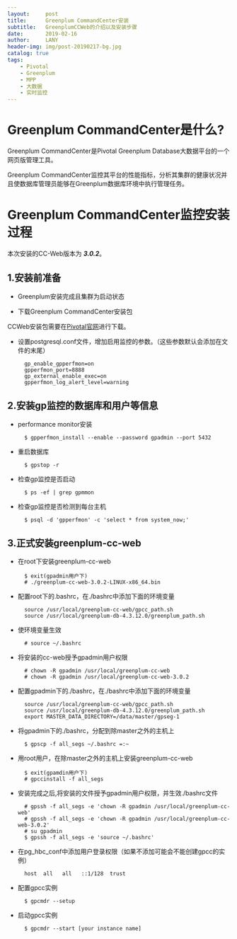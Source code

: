```yaml
---
layout:     post
title:      Greenplum CommandCenter安装
subtitle:   GreenplumCCWeb的介绍以及安装步骤
date:       2019-02-16
author:     LANY
header-img: img/post-20190217-bg.jpg
catalog: true
tags:
    - Pivotal
    - Greenplum
    - MPP
    - 大数据
    - 实时监控
---
```

# Greenplum CommandCenter是什么?


Greenplum CommandCenter是Pivotal Greenplum Database大数据平台的一个网页版管理工具。

Greenplum CommandCenter监控其平台的性能指标，分析其集群的健康状况并且使数据库管理员能够在Greenplum数据库环境中执行管理任务。


# Greenplum CommandCenter监控安装过程

本次安装的CC-Web版本为 ***3.0.2***。

## 1.安装前准备

- Greenplum安装完成且集群为启动状态

- 下载Greenplum CommandCenter安装包

CCWeb安装包需要在[Pivotal官网](https://network.pivotal.io/products/pivotal-gpdb/#/releases/2684)进行下载。

- 设置postgresql.conf文件，增加启用监控的参数。（这些参数默认会添加在文件的末尾）

        gp_enable_gpperfmon=on
        gpperfmon_port=8888
        gp_external_enable_exec=on
        gpperfmon_log_alert_level=warning
        
## 2.安装gp监控的数据库和用户等信息

- performance monitor安装
       
        $ gpperfmon_install --enable --password gpadmin --port 5432

- 重启数据库

		$ gpstop -r
		
- 检查gp监控是否启动

		$ ps -ef | grep gpmmon
		
- 检查gp监控是否检测到每台主机
		
		$ psql -d 'gpperfmon' -c 'select * from system_now;'
 

## 3.正式安装greenplum-cc-web
- 在root下安装greenplum-cc-web
		
		
		$ exit(gpadmin用户下)
		# ./greenplum-cc-web-3.0.2-LINUX-x86_64.bin 
		
- 配置root下的.bashrc，在./bashrc中添加下面的环境变量
 		
 		source /usr/local/greenplum-cc-web/gpcc_path.sh 
		source /usr/local/greenplum-db-4.3.12.0/greenplum_path.sh
 		
- 使环境变量生效

		# source ~/.bashrc

- 将安装的cc-web授予gpadmin用户权限

		# chown -R gpadmin /usr/local/greenplum-cc-web
		# chown -R gpadmin /usr/local/greenplum-cc-web-3.0.2
		
- 配置gpadmin下的./bashrc，在./bashrc中添加下面的环境变量

		source /usr/local/greenplum-cc-web/gpcc_path.sh 
		source /usr/local/greenplum-db-4.3.12.0/greenplum_path.sh
		export MASTER_DATA_DIRECTORY=/data/master/gpseg-1
		
- 将gpadmin下的./bashrc，分配到除master之外的主机上

		$ gpscp -f all_segs ~/.bashrc =:~
		
- 用root用户，在除master之外的主机上安装greenplum-cc-web

		$ exit(gpamdin用户下)
		# gpccinstall -f all_segs
		
- 安装完成之后,将安装的文件授予gpadmin用户权限，并生效./bashrc文件

		# gpssh -f all_segs -e 'chown -R gpadmin /usr/local/greenplum-cc-web'
		# gpssh -f all_segs -e 'chown -R gpadmin /usr/local/greenplum-cc-web-3.0.2'
		# su gpadmin
		$ gpssh -f all_segs -e 'source ~/.bashrc'
		
- 在pg_hbc_conf中添加用户登录权限（如果不添加可能会不能创建gpcc的实例）

		host  all   all   ::1/128  trust
		
- 配置gpcc实例

		$ gpcmdr --setup
		
- 启动gpcc实例

		$ gpcmdr --start [your instance name]